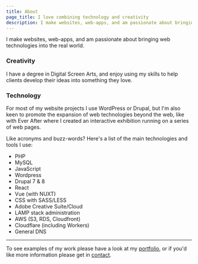 ```yaml
---
title: About
page_title: I love combining technology and creativity
description: I make websites, web-apps, and am passionate about bringing web technologies into the real world.
---
```


I make websites, web-apps, and am passionate about bringing web technologies into the real world.

### Creativity

I have a degree in Digital Screen Arts, and enjoy using my skills to help clients develop their ideas into something they love.

### Technology

For most of my website projects I use WordPress or Drupal, but I'm also keen to promote the expansion of web technologies beyond the web, like with Ever After where I created an interactive exhibition running on a series of web pages.

Like acronyms and buzz-words? Here's a list of the main technologies and tools I use:

- PHP
- MySQL
- JavaScript
- Wordpress
- Drupal 7 & 8
- React
- Vue (with NUXT)
- CSS with SASS/LESS
- Adobe Creative Suite/Cloud
- LAMP stack administration
- AWS (S3, RDS, Cloudfront)
- Cloudflare (including Workers)
- General DNS


---


To see examples of my work please have a look at my [portfolio](/#portfolio), or if you'd like more information please get in [contact](/contact).